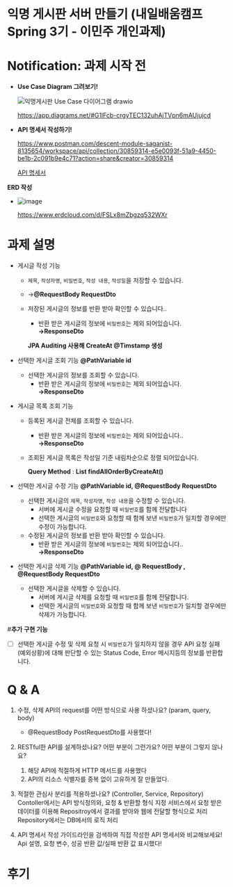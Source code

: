 # 익명 게시판 서버 만들기 (내일배움캠프 Spring 3기 - 이민주 개인과제)

# **Notification: 과제 시작 전**

- **Use Case Diagram 그려보기!**

    ![익명게시판 Use Case 다이어그램 drawio](https://github.com/leeminju/SpringBoard/assets/19209147/755361e4-3b82-4546-83cc-ef1d9cf3f7ed)

    https://app.diagrams.net/#G1lFcb-crgyTEC132uhAjTVpn6mAUjujcd
    
- **API 명세서 작성하기!**
    
    https://www.postman.com/descent-module-saganist-8135654/workspace/api/collection/30859314-e5e0093f-51a9-4450-be1b-2c091b9e4c71?action=share&creator=30859314
    
    [API 명세서](https://www.notion.so/1023f237132042ca9c1559965323202a?pvs=21)
    
**ERD 작성**
    
- ![image](https://github.com/leeminju/SpringBoard/assets/19209147/78ea63e1-3372-4ac2-b228-7fa88d552990)


    https://www.erdcloud.com/d/FSLx8mZbgzq532WXr
    

# 과제 설명

- 게시글 작성 기능
    - `제목`, `작성자명`, `비밀번호`, `작성 내용`, `작성일`을 저장할 수 있습니다.
    - →**@RequestBody  RequestDto**
    - 저장된 게시글의 정보를 반환 받아 확인할 수 있습니다..
        - 반환 받은 게시글의 정보에 `비밀번호`는 제외 되어있습니다. **→ResponseDto**

        **JPA Auditing 사용해 CreateAt @Timstamp 생성**

- 선택한 게시글 조회 기능 **@PathVariable id**
    - 선택한 게시글의 정보를 조회할 수 있습니다.
        - 반환 받은 게시글의 정보에 `비밀번호`는 제외 되어있습니다. **→ResponseDto**

- 게시글 목록 조회 기능
    - 등록된 게시글 전체를 조회할 수 있습니다.
        - 반환 받은 게시글의 정보에 `비밀번호`는 제외 되어있습니다.. **→ResponseDto**
    - 조회된 게시글 목록은 작성일 기준 내림차순으로 정렬 되어있습니다.
        
        **Query Method** : **List<Post> findAllOrderByCreateAt()**
        
- 선택한 게시글 수정 기능  **@PathVariable id, @RequestBody  RequestDto**
    - 선택한 게시글의 `제목`, `작성자명`, `작성 내용`을 수정할 수 있습니다.
        - 서버에 게시글 수정을 요청할 때 `비밀번호`를 함께 전달합니다
        - 선택한 게시글의 `비밀번호`와 요청할 때 함께 보낸 `비밀번호`가 일치할 경우에만 수정이 가능합니다.
    - 수정된 게시글의 정보를 반환 받아 확인할 수 있습니다.
        - 반환 받은 게시글의 정보에 `비밀번호`는 제외 되어있습니다.. **→ResponseDto**
        
- 선택한 게시글 삭제 기능  **@PathVariable id, @ RequestBody , @RequestBody  RequestDto**
    - 선택한 게시글을 삭제할 수 있습니다.
        - 서버에 게시글 삭제를 요청할 때 `비밀번호`를 함께 전달합니다.
        - 선택한 게시글의 `비밀번호`와 요청할 때 함께 보낸 `비밀번호`가 일치할 경우에만 삭제가 가능합니다.
        

#**추가 구현 기능**
- [ ]  선택한 게시글 수정 및 삭제 요청 시 `비밀번호`가 일치하지 않을 경우 API 요청 실패(예외상황)에 대해 판단할 수 있는 Status Code, Error 메시지등의 정보를 반환합니다.

# Q & A
1. 수정, 삭제 API의 request를 어떤 방식으로 사용 하셨나요? (param, query, body)
    - @RequestBody PostRequestDto를 사용했다!
2. RESTful한 API를 설계하셨나요? 어떤 부분이 그런가요? 어떤 부분이 그렇지 않나요?
    1. 해당 API에 적절하게 HTTP 메서드를 사용했다
    2. API의 리소스 식별자를 중복 없이 고유하게 잘 만들었다.
3. 적절한 관심사 분리를 적용하셨나요? (Controller, Service, Repository)
    Contoller에서는 API 방식정의와, 요청 & 반환할 형식 지정
    서비스에서 요청 받은 데이터를 이용해 Repositroy에서 결과를 받아와 웹에 전달할 형식으로 처리
    Repository에서는 DB에서의 로직 처리
   
5. API 명세서 작성 가이드라인을 검색하여 직접 작성한 API 명세서와 비교해보세요!
  Api 설명, 요청 변수, 성공 반환 값/실패 반환 값 표시했다!
# 후기
